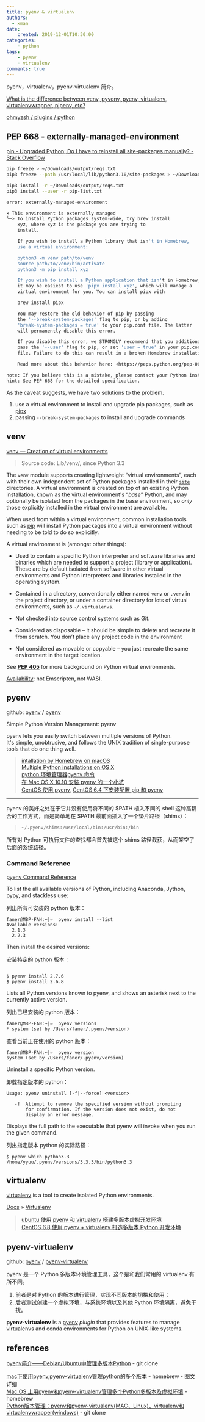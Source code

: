 ```yaml
---
title: pyenv & virtualenv
authors:
  - xman
date:
    created: 2019-12-01T10:30:00
categories:
    - python
tags:
    - pyenv
    - virtualenv
comments: true
---
```


pyenv，virtualenv，pyenv-virtualenv 简介。

<!-- more -->

[What is the difference between venv, pyvenv, pyenv, virtualenv, virtualenvwrapper, pipenv, etc?](https://stackoverflow.com/questions/41573587/what-is-the-difference-between-venv-pyvenv-pyenv-virtualenv-virtualenvwrappe)  

[ohmyzsh / plugins / python](https://github.com/ohmyzsh/ohmyzsh/tree/master/plugins/python)

## PEP 668 - externally-managed-environment

[pip - Upgraded Python; Do I have to reinstall all site-packages manually? - Stack Overflow](https://stackoverflow.com/questions/45563909/upgraded-python-do-i-have-to-reinstall-all-site-packages-manually)

```bash
pip freeze > ~/Downloads/output/reqs.txt
pip3 freeze --path /usr/local/lib/python3.10/site-packages > ~/Downloads/pip-list.txt

pip3 install -r ~/Downloads/output/reqs.txt
pip3 install --user -r pip-list.txt

error: externally-managed-environment

× This environment is externally managed
╰─> To install Python packages system-wide, try brew install
    xyz, where xyz is the package you are trying to
    install.

    If you wish to install a Python library that isn't in Homebrew,
    use a virtual environment:

    python3 -m venv path/to/venv
    source path/to/venv/bin/activate
    python3 -m pip install xyz

    If you wish to install a Python application that isn't in Homebrew,
    it may be easiest to use 'pipx install xyz', which will manage a
    virtual environment for you. You can install pipx with

    brew install pipx

    You may restore the old behavior of pip by passing
    the '--break-system-packages' flag to pip, or by adding
    'break-system-packages = true' to your pip.conf file. The latter
    will permanently disable this error.

    If you disable this error, we STRONGLY recommend that you additionally
    pass the '--user' flag to pip, or set 'user = true' in your pip.conf
    file. Failure to do this can result in a broken Homebrew installation.

    Read more about this behavior here: <https://peps.python.org/pep-0668/>

note: If you believe this is a mistake, please contact your Python installation or OS distribution provider. You can override this, at the risk of breaking your Python installation or OS, by passing --break-system-packages.
hint: See PEP 668 for the detailed specification.
```

As the caveat suggests, we have two solutions to the problem.

1. use a virtual environment to install and upgrade pip packages, such as [pipx](https://pipx.pypa.io/stable/)
2. passing `--break-system-packages` to install and upgrade commands

## venv

[venv — Creation of virtual environments](https://docs.python.org/3/library/venv.html)

> Source code: Lib/venv/, since Python 3.3

The `venv` module supports creating lightweight “virtual environments”, each with their own independent set of Python packages installed in their [`site`](https://docs.python.org/3/library/site.html#module-site) directories. A virtual environment is created on top of an existing Python installation, known as the virtual environment's “*base*” Python, and may optionally be isolated from the packages in the base environment, so *only* those explicitly installed in the virtual environment are available.

When used from within a virtual environment, common installation tools such as [pip](https://pypi.org/project/pip/) will install Python packages into a virtual environment without needing to be told to do so explicitly.

A virtual environment is (amongst other things):

- Used to contain a specific Python interpreter and software libraries and binaries which are needed to support a project (library or application). These are by default isolated from software in other virtual environments and Python interpreters and libraries installed in the operating system.

- Contained in a directory, conventionally either named `venv` or `.venv` in the project directory, or under a container directory for lots of virtual environments, such as `~/.virtualenvs`.

- Not checked into source control systems such as Git.

- Considered as disposable – it should be simple to delete and recreate it from scratch. You don’t place any project code in the environment

- Not considered as movable or copyable – you just recreate the same environment in the target location.

See [**PEP 405**](https://peps.python.org/pep-0405/) for more background on Python virtual environments.

[Availability](https://docs.python.org/3/library/intro.html#availability): not Emscripten, not WASI.

## pyenv

github: [pyenv](https://github.com/pyenv) / [pyenv](https://github.com/pyenv/pyenv)

Simple Python Version Management: pyenv

pyenv lets you easily switch between multiple versions of Python.  
It's simple, unobtrusive, and follows the UNIX tradition of single-purpose tools that do one thing well.  

> [intallation by Homebrew on macOS](https://github.com/pyenv/pyenv#homebrew-on-mac-os-x)  
> [Multiple Python installations on OS X](https://gist.github.com/Bouke/11261620)  
> [python 环境管理器pyenv 命令](http://blog.csdn.net/sentimental_dog/article/details/52718398)  
> [在 Mac OS X 10.10 安装 pyenv 的一个小坑](http://blog.csdn.net/gzlaiyonghao/article/details/46343913)  
> [CentOS 使用 pyenv](http://www.jianshu.com/p/a23448208d9a), [CentOS 6.4 下安装配置 pip 和 pyenv](http://blog.csdn.net/magedu_linux/article/details/48528257)  

---

pyenv 的美好之处在于它并没有使用将不同的 $PATH 植入不同的 shell 这种高耦合的工作方式，而是简单地在 $PATH 最前面插入了一个垫片路径（shims）：

> `~/.pyenv/shims:/usr/local/bin:/usr/bin:/bin`

所有对 Python 可执行文件的查找都会首先被这个 shims 路径截获，从而架空了后面的系统路径。

### Command Reference

[pyenv Command Reference](https://github.com/pyenv/pyenv/blob/master/COMMANDS.md)

To list the all available versions of Python, including Anaconda, Jython, pypy, and stackless use: 

列出所有可安装的 python 版本：

```shell
faner@MBP-FAN:~|⇒  pyenv install --list
Available versions:
  2.1.3
  2.2.3

```

Then install the desired versions:

安装特定的 python 版本：

```shell

$ pyenv install 2.7.6
$ pyenv install 2.6.8

```

Lists all Python versions known to pyenv, and shows an asterisk next to the currently active version.

列出已经安装的 python 版本：

```shell
faner@MBP-FAN:~|⇒  pyenv versions
* system (set by /Users/faner/.pyenv/version)
```

查看当前正在使用的 python 版本：

```shell
faner@MBP-FAN:~|⇒  pyenv version
system (set by /Users/faner/.pyenv/version)
```

Uninstall a specific Python version.

卸载指定版本的 python：

```shell
Usage: pyenv uninstall [-f|--force] <version>

   -f  Attempt to remove the specified version without prompting
       for confirmation. If the version does not exist, do not
       display an error message.
```

Displays the full path to the executable that pyenv will invoke when you run the given command.

列出指定版本 python 的实际路径：

```shell
$ pyenv which python3.3
/home/yyuu/.pyenv/versions/3.3.3/bin/python3.3
```

## virtualenv

[virtualenv](https://pypi.python.org/pypi/virtualenv) is a tool to create isolated Python environments.

[Docs](https://virtualenv.pypa.io/en/stable/#) » [Virtualenv](https://virtualenv.pypa.io/en/stable/)  

> [ubuntu 使用 pyenv 和 virtualenv 搭建多版本虚拟开发环境](http://www.cnblogs.com/npumenglei/p/3719412.html)  
> [CentOS 6.8 使用 pyenv + virtualenv 打造多版本 Python 开发环境](http://python.jobbole.com/85587/)  

## pyenv-virtualenv

github: [pyenv](https://github.com/pyenv) / [pyenv-virtualenv](https://github.com/pyenv/pyenv-virtualenv)

pyenv 是一个 Python 多版本环境管理工具，这个是和我们常用的 virtualenv 有所不同。  

1. 前者是对 Python 的版本进行管理，实现不同版本的切换和使用；  
2. 后者测试创建一个虚拟环境，与系统环境以及其他 Python 环境隔离，避免干扰。  

**pyenv-virtualenv** is a [pyenv](https://github.com/pyenv/pyenv) *plugin* that provides features to manage virtualenvs and conda environments for Python on UNIX-like systems.

## references

[pyenv简介——Debian/Ubuntu中管理多版本Python](http://www.malike.net.cn/blog/2016/05/21/pyenv-tutorial/) - git clone  

[mac下使用pyenv,pyenv-virtualenv管理python的多个版本](http://blog.csdn.net/angel22xu/article/details/45443019) - homebrew - 图文详细  
[Mac OS 上用pyenv和pyenv-virtualenv管理多个Python多版本及虚拟环境](http://blog.csdn.net/liuchunming033/article/details/78345286) - homebrew  
[Python版本管理：pyenv和pyenv-virtualenv(MAC、Linux)、virtualenv和virtualenvwrapper(windows)](http://www.jianshu.com/p/60f361822a7e) - git clone  

